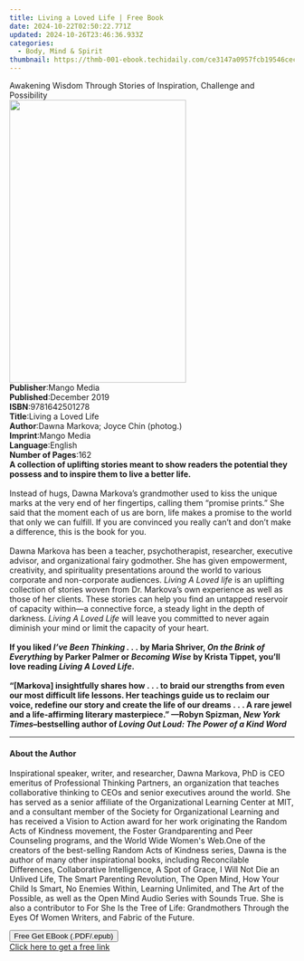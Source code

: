```yaml
---
title: Living a Loved Life | Free Book
date: 2024-10-22T02:50:22.771Z
updated: 2024-10-26T23:46:36.933Z
categories:
  - Body, Mind & Spirit
thumbnail: https://thmb-001-ebook.techidaily.com/ce3147a0957fcb19546cecac82e796fc6e12a94134f09026355d7c99e2de06e5.jpg
---
```

<main id="book-container">
  <div class="flex flex-col">
    <div class="book-brief flex-1 py-6 px-4 sm:p-6 md:py-10 md:px-8">
      <!-- brief-->
      <div class="book-brief-main">
        Awakening Wisdom Through Stories of Inspiration, Challenge and
        Possibility
      </div>
    </div>
    <div
      class="book-meta-info flex-1 grid gap-4 col-start-1 col-end-3 row-start-1 sm:mb-6 sm:grid-cols-4 lg:gap-6 lg:col-start-2 lg:row-end-6 lg:row-span-6 lg:mb-0"
    >
      <div
        class="book-meta-info-left place-content-center mt-4 p-4 text-sm leading-6 col-start-2 col-span-2 dark:text-slate-400"
      >
        <img
          class="w-full h-500 object-cover rounded-lg sm:h-255 sm:col-span-2 lg:col-span-full"
          src="https://img-001-ebook.techidaily.com/4fbce360178578b4b11b70df8ee634dee64a14a23f2740534917ebed462247bc.jpg"
          alt=""
          width="312"
          height="500"
        />
      </div>
      <div
        class="book-meta-info-right mt-2 col-start-1 row-start-2 col-span-3 self-center"
      >
        <!-- meta data  -->
        <div class="flex flex-col px-4 md:px-8">
          <div class="flex-1">
            <strong>Publisher</strong>:<span class="px-2">Mango Media</span>
          </div>
          <div class="flex-1">
            <strong>Published</strong>:<span class="px-2">December 2019</span>
          </div>
          <div class="flex-1">
            <strong>ISBN</strong>:<span class="px-2">9781642501278</span>
          </div>
          <div class="flex-1">
            <strong>Title</strong>:<span class="px-2">Living a Loved Life</span>
          </div>
          <div class="flex-1">
            <strong>Author</strong>:<span class="px-2"
              >Dawna Markova; Joyce Chin (photog.)</span
            >
          </div>
          <div class="flex-1">
            <strong>Imprint</strong>:<span class="px-2">Mango Media</span>
          </div>
          <div class="flex-1">
            <strong>Language</strong>:<span class="px-2">English</span>
          </div>
          <div class="flex-1">
            <strong>Number of Pages</strong>:<span class="px-2">162</span>
          </div>
        </div>
      </div>
    </div>
    <div class="book-description flex-1 py-6 px-4 sm:p-6 md:py-10 md:px-8">
      <div class="book-description-main">
        <div accordion-content="" id="description">
          <b
            >A collection of uplifting stories meant to show readers the
            potential they possess and to inspire them to live a better life.</b
          ><br /><br />
          Instead of hugs, Dawna Markova’s grandmother used to kiss the unique
          marks at the very end of her fingertips, calling them “promise
          prints.” She said that the moment each of us are born, life makes a
          promise to the world that only we can fulfill. If you are convinced
          you really can’t and don’t make a difference, this is the book for
          you.<br /><br />
          Dawna Markova has been a teacher, psychotherapist, researcher,
          executive advisor, and organizational fairy godmother. She has given
          empowerment, creativity, and spirituality presentations around the
          world to various corporate and non-corporate audiences.
          <i>Living A Loved life</i> is an uplifting collection of stories woven
          from Dr. Markova’s own experience as well as those of her clients.
          These stories can help you find an untapped reservoir of capacity
          within—a connective force, a steady light in the depth of darkness.
          <i>Living A Loved Life</i> will leave you committed to never again
          diminish your mind or limit the capacity of your heart.<br /><br /><b
            >If you liked<i> I’ve Been Thinking&nbsp;.&nbsp;.&nbsp;. </i>by
            Maria Shriver, <i>On the Brink of Everything</i> by Parker Palmer or
            <i>Becoming Wise</i> by Krista Tippet, you’ll love reading
            <i>Living A Loved Life</i>.</b
          ><br /><br /><b
            >“[Markova] insightfully shares how&nbsp;.&nbsp;.&nbsp;. to braid
            our strengths from even our most difficult life lessons. Her
            teachings guide us to reclaim our voice, redefine our story and
            create the life of our dreams&nbsp;.&nbsp;.&nbsp;. A rare jewel and
            a life-affirming literary masterpiece.” —Robyn Spizman,
            <i>New York Times</i>–bestselling author of
            <i>Loving Out Loud: The Power of a Kind Word</i></b
          >
        </div>
        <div class="accordion-fader"></div>
      </div>
    </div>
    <div class="book-excerpts flex-1 py-6 px-4 sm:p-6 md:py-10 md:px-8">
      <!-- excerpts-->
      <div class="book-excerpts-main">
        <hr />
        <h4 class="placeholder placeholder-heading">
          <span>About the Author</span>
        </h4>
        <p>
          Inspirational speaker, writer, and researcher, Dawna Markova,
          PhD&nbsp;is CEO emeritus of Professional Thinking Partners, an
          organization that teaches collaborative thinking to CEOs and senior
          executives around the world. She has served as a senior affiliate of
          the Organizational Learning Center at MIT, and a consultant member of
          the Society for Organizational Learning and has received a Vision to
          Action award for her work originating the Random Acts of Kindness
          movement, the Foster Grandparenting and Peer Counseling programs, and
          the World Wide Women's Web.One of the creators of the best-selling
          Random Acts of Kindness series, Dawna is the author of many other
          inspirational books, including Reconcilable Differences, Collaborative
          Intelligence, A Spot of Grace, I Will Not Die an Unlived Life, The
          Smart Parenting Revolution, The Open Mind, How Your Child
          Is&nbsp;Smart, No Enemies Within, Learning Unlimited, and The Art of
          the Possible, as well as the Open Mind Audio Series with Sounds True.
          She is also a contributor to For She Is the Tree of Life: Grandmothers
          Through the Eyes Of Women Writers, and Fabric of the Future.
        </p>
      </div>
    </div>
    <div
      class="book-about-author flex-1 py-6 px-4 sm:p-6 md:py-10 md:px-8"
    ></div>
    <div class="book-free-get flex-1 py-6 px-4 sm:p-6 md:py-10 md:px-8">
      <button
        id="btn-free-get"
        class="bg-blue-500 hover:bg-blue-700 text-white font-bold py-2 px-4 rounded"
      >
        Free Get EBook (.PDF/.epub)
      </button>
      <div id="countdown-display" class="px-2 text-lg mt-2"></div>
      <a
        id="free-link"
        class="hidden bg-blue-500 hover:bg-blue-700 text-white font-bold py-2 px-4 rounded"
        href="https://www.ebooks.com/en-us/book/210193424/living-a-loved-life/dawna-markova/"
        target="_blank"
        >Click here to get a free link</a
      >
    </div>
    <script>
      let countdownTime = 0;
      let countdownInterval = null;
      document
        .getElementById('btn-free-get')
        .addEventListener('click', startCountdown);
      function startCountdown() {
        countdownTime = new Date().getTime() + 60000 * 3;
        countdownInterval = setInterval(updateCountdown, 1000);
        document.getElementById('btn-free-get').disabled = true;
        document
          .getElementById('btn-free-get')
          .classList.add('bg-gray-500', 'cursor-not-allowed');
      }
      function updateCountdown() {
        let currentTime = new Date().getTime();
        let timeLeft = countdownTime - currentTime;
        let secondsLeft = Math.floor(timeLeft / 1000);
        document.getElementById('countdown-display').innerHTML =
          `Remaining time: ${secondsLeft} seconds.`;
        if (secondsLeft <= 0) {
          clearInterval(countdownInterval);
          document.getElementById('btn-free-get').classList.add('hidden');
          document.getElementById('free-link').classList.remove('hidden');
          document.getElementById('countdown-display').innerHTML = '';
        }
      }
    </script>
  </div>
</main>

<ins class="adsbygoogle"
      style="display:block"
      data-ad-client="ca-pub-7571918770474297"
      data-ad-slot="8358498916"
      data-ad-format="auto"
      data-full-width-responsive="true"></ins>
    